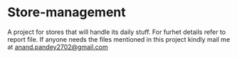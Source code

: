 # Store-management
A project for stores that will handle its daily stuff.
For furhet details refer to report file.
If anyone needs the files mentioned in this project kindly mail me at anand.pandey2702@gmail.com
